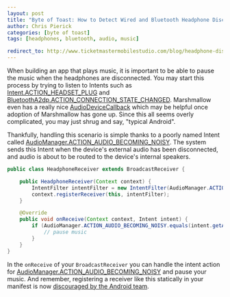 ```yaml
---
layout: post
title: "Byte of Toast: How to Detect Wired and Bluetooth Headphone Disconnects"
author: Chris Pierick
categories: [byte of toast]
tags: [headphones, bluetooth, audio, music]

redirect_to: http://www.ticketmastermobilestudio.com/blog/headphone-disconnect
---
```


When building an app that plays music, it is important to be able to pause the music when the headphones are disconnected. You may start this process by trying to listen to Intents such as [Intent.ACTION_HEADSET_PLUG](http://developer.android.com/reference/android/content/Intent.html#ACTION_HEADSET_PLUG) and [BluetoothA2dp.ACTION_CONNECTION_STATE_CHANGED](http://developer.android.com/reference/android/bluetooth/BluetoothA2dp.html#ACTION_CONNECTION_STATE_CHANGED). Marshmallow even has a really nice [AudioDeviceCallback](https://developer.android.com/reference/android/media/AudioDeviceCallback.html) which may be helpful once adoption of Marshmallow has gone up. Since this all seems overly complicated, you may just shrug and say, "typical Android".<!--more-->

Thankfully, handling this scenario is simple thanks to a poorly named Intent called [AudioManager.ACTION_AUDIO_BECOMING_NOISY](https://developer.android.com/reference/android/media/AudioManager.html#ACTION_AUDIO_BECOMING_NOISY). The system sends this Intent when the device's external audio has been disconnected, and audio is about to be routed to the device's internal speakers.

```java
public class HeadphoneReceiver extends BroadcastReceiver {

    public HeadphoneReceiver(Context context) {
        IntentFilter intentFilter = new IntentFilter(AudioManager.ACTION_AUDIO_BECOMING_NOISY);
        context.registerReceiver(this, intentFilter);
    }

    @Override
    public void onReceive(Context context, Intent intent) {
        if (AudioManager.ACTION_AUDIO_BECOMING_NOISY.equals(intent.getAction())) {
            // pause music
        }
    }
}
```
In the `onReceive` of your `BroadcastReceiver` you can handle the intent action for [AudioManager.ACTION_AUDIO_BECOMING_NOISY](https://developer.android.com/reference/android/media/AudioManager.html#ACTION_AUDIO_BECOMING_NOISY) and pause your music. And remember, registering a receiver like this statically in your manifest is now [discouraged by the Android team](https://www.youtube.com/watch?v=VC2Hlb22mZM&list=PLOU2XLYxmsILe6_eGvDN3GyiodoV3qNSC&index=27).
